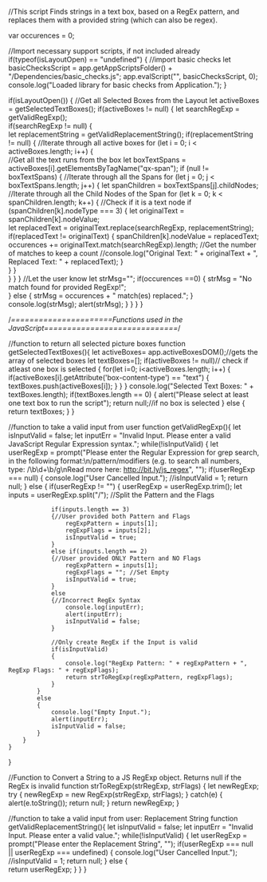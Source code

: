 //This script Finds strings in a text box, based on a RegEx pattern, and replaces them with a provided string (which can also be regex).

var occurences = 0;

//Import necessary support scripts, if not included already
if(typeof(isLayoutOpen) == "undefined")
{
	//import basic checks
	let basicChecksScript = app.getAppScriptsFolder() + "/Dependencies/basic_checks.js";
	app.evalScript("", basicChecksScript, 0);
	console.log("Loaded library for basic checks from Application.");
}

if(isLayoutOpen())
{
	//Get all Selected Boxes from the Layout
	let activeBoxes = getSelectedTextBoxes();
	if(activeBoxes != null)
	{
		let searchRegExp = getValidRegExp();		
		if(searchRegExp != null)
		{			
			let replacementString = getValidReplacementString();
			if(replacementString != null)
			{
				//Iterate through all active boxes
				for (let i = 0; i < activeBoxes.length; i++)
				{	
					//Get all the text runs from the box
					let boxTextSpans = activeBoxes[i].getElementsByTagName("qx-span");
					if (null != boxTextSpans)
					{
						//Iterate through all the Spans
						for (let j = 0; j < boxTextSpans.length; j++)
						{
							let spanChildren = boxTextSpans[j].childNodes;
							//Iterate through all the Child Nodes of the Span
							for (let k = 0; k < spanChildren.length; k++)
							{
								//Check if it is a text node
								if (spanChildren[k].nodeType === 3)
								{
									let originalText = spanChildren[k].nodeValue;								
									let replacedText = originalText.replace(searchRegExp, replacementString);
									if(replacedText != originalText)
									{
										spanChildren[k].nodeValue = replacedText;
										occurences += originalText.match(searchRegExp).length; //Get the number of matches to keep a count
										//console.log("Original Text: " + originalText + ", Replaced Text: " + replacedText);
									}					
								}
							}			
						}
					}
				}
				//Let the user know
				let strMsg="";
				if(occurences ==0)
				{
					strMsg = "No match found for provided RegExp!";				
				}
				else
				{
					strMsg = occurences + " match(es) replaced.";
				}
				console.log(strMsg);
				alert(strMsg);
			}
		}
	}
}

/*======================Functions used in the JavaScript=============================*/

//function to return all selected picture boxes
function getSelectedTextBoxes(){
	let activeBoxes= app.activeBoxesDOM();//gets the array of selected boxes
	let textBoxes=[];
	if(activeBoxes != null)// check if atleast one box is selected
	{
		for(let i=0; i<activeBoxes.length; i++)
		{
			if(activeBoxes[i].getAttribute('box-content-type') == "text")
			{
				textBoxes.push(activeBoxes[i]);
			}
		}
	}
	console.log("Selected Text Boxes: " + textBoxes.length);
	if(textBoxes.length == 0)
	{
		alert("Please select at least one text box to run the script");
		return null;//if no box is selected
	}
	else
	{
		return textBoxes;
	}
}

//function to take a valid input from user
function getValidRegExp(){
	let isInputValid = false;
	let inputErr = "Invalid Input. Please enter a valid JavaScript Regular Expression syntax.";
	while(!isInputValid)
	{
		let userRegExp = prompt("Please enter the Regular Expression for grep search, in the following format:\n/pattern/modifiers (e.g. to search all numbers, type: /\\b\\d+\\b/g\nRead more here: http://bit.ly/js_regex", "");
		if(userRegExp === null)
		{
			console.log("User Cancelled Input.");
			//isInputValid = 1;
			return null;
		}
		else
		{
			if(userRegExp != "")
			{
				userRegExp = userRegExp.trim();
				let inputs = userRegExp.split("\/"); //Split the Pattern and the Flags

				if(inputs.length == 3)
				{//User provided both Pattern and Flags
					regExpPattern = inputs[1];
					regExpFlags = inputs[2];
					isInputValid = true;
				}
				else if(inputs.length == 2)
				{//User provided ONLY Pattern and NO Flags
					regExpPattern = inputs[1];
					regExpFlags = ""; //Set Empty
					isInputValid = true;
				}
				else
				{//Incorrect RegEx Syntax
					console.log(inputErr);
					alert(inputErr);
					isInputValid = false;
				}

				//Only create RegEx if the Input is valid
				if(isInputValid)
				{
					console.log("RegExp Pattern: " + regExpPattern + ", RegExp Flags: " + regExpFlags);	
					return strToRegExp(regExpPattern, regExpFlags);
				}
			}
			else
			{
				console.log("Empty Input.");
				alert(inputErr);
				isInputValid = false;
			}
		}
	}
}

//Function to Convert a String to a JS RegExp object. Returns null if the RegEx is invalid
function strToRegExp(strRegExp, strFlags)
{
	let newRegExp;
	try {
        newRegExp = new RegExp(strRegExp, strFlags);
    } catch(e) {
        alert(e.toString());
        return null;
	}
	return newRegExp;
}

//function to take a valid input from user: Replacement String
function getValidReplacementString(){
	let isInputValid = false;
	let inputErr = "Invalid Input. Please enter a valid value.";
	while(!isInputValid)
	{
		let userRegExp = prompt("Please enter the Replacement String", "");
		if(userRegExp === null || userRegExp === undefined)
		{
			console.log("User Cancelled Input.");
			//isInputValid = 1;
			return null;
		}
		else
		{			
			return userRegExp;
		}
	}
}
